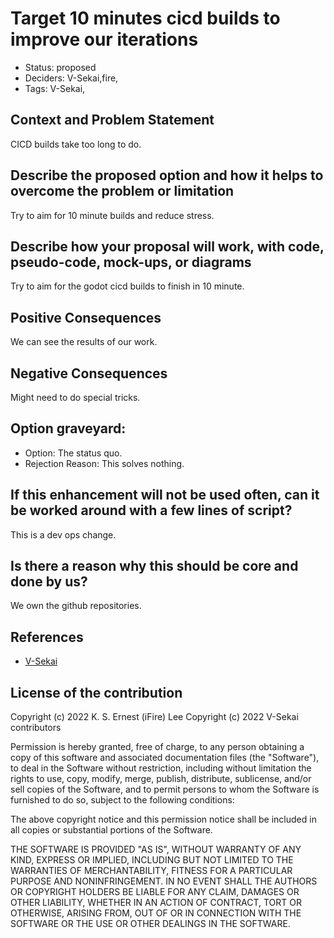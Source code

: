 # Target 10 minutes cicd builds to improve our iterations

- Status: proposed <!-- draft | proposed | rejected | accepted | deprecated | superseded by -->
- Deciders: V-Sekai,fire,
- Tags: V-Sekai,

## Context and Problem Statement

CICD builds take too long to do.

## Describe the proposed option and how it helps to overcome the problem or limitation

Try to aim for 10 minute builds and reduce stress.

## Describe how your proposal will work, with code, pseudo-code, mock-ups, or diagrams

Try to aim for the godot cicd builds to finish in 10 minute.

## Positive Consequences <!-- improvement of quality attribute satisfaction, follow-up decisions required -->

We can see the results of our work.

## Negative Consequences <!-- compromising quality attribute, follow-up decisions required -->

Might need to do special tricks.

## Option graveyard:

- Option: The status quo. <!-- List the proposed options no longer open for consideration. -->
- Rejection Reason: This solves nothing. <!-- List the reasons for the rejection: (the bad traits) -->

## If this enhancement will not be used often, can it be worked around with a few lines of script?

This is a dev ops change.

## Is there a reason why this should be core and done by us?

We own the github repositories.

## References

- [V-Sekai](https://v-sekai.org/)

## License of the contribution

Copyright (c) 2022 K. S. Ernest (iFire) Lee
Copyright (c) 2022 V-Sekai contributors

Permission is hereby granted, free of charge, to any person obtaining a copy of this software and associated documentation files (the "Software"), to deal in the Software without restriction, including without limitation the rights to use, copy, modify, merge, publish, distribute, sublicense, and/or sell copies of the Software, and to permit persons to whom the Software is furnished to do so, subject to the following conditions:

The above copyright notice and this permission notice shall be included in all copies or substantial portions of the Software.

THE SOFTWARE IS PROVIDED "AS IS", WITHOUT WARRANTY OF ANY KIND, EXPRESS OR IMPLIED, INCLUDING BUT NOT LIMITED TO THE WARRANTIES OF MERCHANTABILITY, FITNESS FOR A PARTICULAR PURPOSE AND NONINFRINGEMENT. IN NO EVENT SHALL THE AUTHORS OR COPYRIGHT HOLDERS BE LIABLE FOR ANY CLAIM, DAMAGES OR OTHER LIABILITY, WHETHER IN AN ACTION OF CONTRACT, TORT OR OTHERWISE, ARISING FROM, OUT OF OR IN CONNECTION WITH THE SOFTWARE OR THE USE OR OTHER DEALINGS IN THE SOFTWARE.

